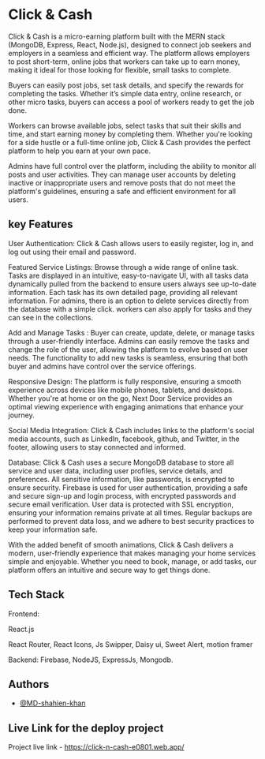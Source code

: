 
# Click & Cash


Click & Cash is a micro-earning platform built with the MERN stack (MongoDB, Express, React, Node.js), designed to connect job seekers and employers in a seamless and efficient way. The platform allows employers to post short-term, online jobs that workers can take up to earn money, making it ideal for those looking for flexible, small tasks to complete.

Buyers can easily post jobs, set task details, and specify the rewards for completing the tasks. Whether it’s simple data entry, online research, or other micro tasks, buyers can access a pool of workers ready to get the job done.

Workers can browse available jobs, select tasks that suit their skills and time, and start earning money by completing them. Whether you're looking for a side hustle or a full-time online job, Click & Cash provides the perfect platform to help you earn at your own pace.

Admins have full control over the platform, including the ability to monitor all posts and user activities. They can manage user accounts by deleting inactive or inappropriate users and remove posts that do not meet the platform's guidelines, ensuring a safe and efficient environment for all users.

## key Features

User Authentication: Click & Cash allows users to easily register, log in, and log out using their email and password. 

Featured Service Listings: Browse through a wide range of online task. Tasks are displayed in an intuitive, easy-to-navigate UI, with all tasks data dynamically pulled from the backend to ensure users always see up-to-date information. Each task has its own detailed page, providing all relevant information. For admins, there is an option to delete services directly from the database with a simple click. workers can also apply for tasks and they can see in the collections.

Add and Manage Tasks : Buyer can create, update, delete, or manage tasks through a user-friendly interface. Admins can easily remove the tasks and change the role of the user, allowing the platform to evolve based on user needs. The functionality to add new tasks is seamless, ensuring that both buyer and admins have control over the service offerings.

Responsive Design: The platform is fully responsive, ensuring a smooth experience across devices like mobile phones, tablets, and desktops. Whether you're at home or on the go, Next Door Service provides an optimal viewing experience with engaging animations that enhance your journey.

Social Media Integration: Click & Cash includes links to the platform's social media accounts, such as LinkedIn, facebook, github, and Twitter, in the footer, allowing users to stay connected and informed.

Database: Click & Cash uses a secure MongoDB database to store all service and user data, including user profiles, service details, and preferences. All sensitive information, like passwords, is encrypted to ensure security. Firebase is used for user authentication, providing a safe and secure sign-up and login process, with encrypted passwords and secure email verification. User data is protected with SSL encryption, ensuring your information remains private at all times. Regular backups are performed to prevent data loss, and we adhere to best security practices to keep your information safe.

With the added benefit of smooth animations, Click & Cash delivers a modern, user-friendly experience that makes managing your home services simple and enjoyable. Whether you need to book, manage, or add tasks, our platform offers an intuitive and secure way to get things done.

## Tech Stack

Frontend:

React.js

React Router, React Icons, Js Swipper, Daisy ui, Sweet Alert, motion framer

Backend:
Firebase, NodeJS, ExpressJs, Mongodb.



## Authors

- [@MD-shahien-khan](https://github.com/Md-shahien-khan)


## Live Link for the deploy project
Project live link - https://click-n-cash-e0801.web.app/

